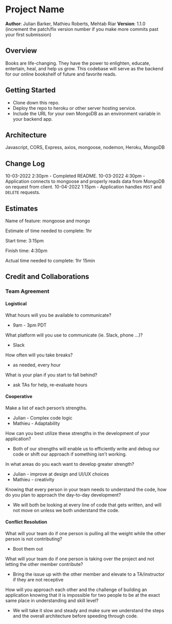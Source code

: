 # Project Name

**Author**: Julian Barker, Mathieu Roberts, Mehtab Riar
**Version**: 1.1.0 (increment the patch/fix version number if you make more commits past your first submission)

## Overview

Books are life-changing. They have the power to enlighten, educate, entertain, heal, and help us grow. This codebase will serve as the backend for our online bookshelf of future and favorite reads.

## Getting Started

- Clone down this repo.
- Deploy the repo to heroku or other server hosting service.
- Include the URL for your own MongoDB as an environment variable in your backend app.

## Architecture

Javascript, CORS, Express, axios, mongoose, nodemon, Heroku, MongoDB

## Change Log

10-03-2022 2:30pm - Completed README.
10-03-2022 4:30pm - Application connects to mongoose and properly reads data from MongoDB on request from client.
10-04-2022 1:15pm - Application handles `POST` and `DELETE` requests.

## Estimates

Name of feature: mongoose and mongo

Estimate of time needed to complete: 1hr

Start time: 3:15pm

Finish time: 4:30pm

Actual time needed to complete: 1hr 15min

## Credit and Collaborations

### Team Agreement

#### Logistical

What hours will you be available to communicate?

- 9am - 3pm PDT

What platform will you use to communicate (ie. Slack, phone …)?

- Slack

How often will you take breaks?

- as needed, every hour

What is your plan if you start to fall behind?

- ask TAs for help, re-evaluate hours

#### Cooperative

Make a list of each person’s strengths.

- Julian - Complex code logic
- Mathieu - Adaptability

How can you best utilize these strengths in the development of your application?

- Both of our strengths will enable us to efficiently write and debug our code or shift our approach if something isn't working.

In what areas do you each want to develop greater strength?

- Julian - improve at design and UI/UX choices
- Mathieu - creativity

Knowing that every person in your team needs to understand the code, how do you plan to approach the day-to-day development?

- We will both be looking at every line of code that gets written, and will not move on unless we both understand the code.

#### Conflict Resolution

What will your team do if one person is pulling all the weight while the other person is not contributing?

- Boot them out

What will your team do if one person is taking over the project and not letting the other member contribute?

- Bring the issue up with the other member and elevate to a TA/instructor if they are not receptive

How will you approach each other and the challenge of building an application knowing that it is impossible for two people to be at the exact same place in understanding and skill level?

- We will take it slow and steady and make sure we understand the steps and the overall architecture before speeding through code.
